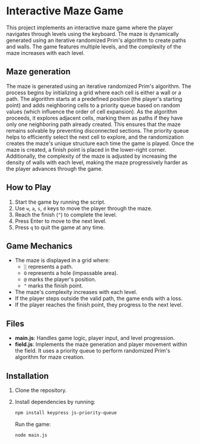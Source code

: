 # Interactive Maze Game

This project implements an interactive maze game where the player navigates through levels using the keyboard. The maze is dynamically generated using an iterative randomized Prim's algorithm to create paths and walls. The game features multiple levels, and the complexity of the maze increases with each level.

## Maze generation

The maze is generated using an iterative randomized Prim's algorithm. The process begins by initializing a grid where each cell is either a wall or a path. The algorithm starts at a predefined position (the player's starting point) and adds neighboring cells to a priority queue based on random values (which influence the order of cell expansion). As the algorithm proceeds, it explores adjacent cells, marking them as paths if they have only one neighboring path already created. This ensures that the maze remains solvable by preventing disconnected sections. The priority queue helps to efficiently select the next cell to explore, and the randomization creates the maze's unique structure each time the game is played. Once the maze is created, a finish point is placed in the lower-right corner. Additionally, the complexity of the maze is adjusted by increasing the density of walls with each level, making the maze progressively harder as the player advances through the game. 

## How to Play

1. Start the game by running the script.
2. Use `w`, `a`, `s`, `d` keys to move the player through the maze.
3. Reach the finish (`^`) to complete the level.
4. Press Enter to move to the next level.
5. Press `q` to quit the game at any time.

## Game Mechanics

- The maze is displayed in a grid where:
  - `░` represents a path.
  - `O` represents a hole (impassable area).
  - `@` marks the player's position.
  - `^` marks the finish point.
- The maze's complexity increases with each level.
- If the player steps outside the valid path, the game ends with a loss.
- If the player reaches the finish point, they progress to the next level.

## Files

- **main.js**: Handles game logic, player input, and level progression.
- **field.js**: Implements the maze generation and player movement within the field. It uses a priority queue to perform randomized Prim's algorithm for maze creation.

## Installation

1. Clone the repository.
2. Install dependencies by running:  
   ```bash
   npm install keypress js-priority-queue
     ```
    Run the game:

    ```
    node main.js
    ```
